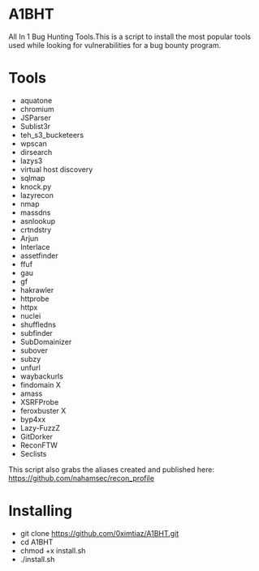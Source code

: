 # A1BHT

All In 1 Bug Hunting Tools.This is a script to install the most popular tools used while looking for vulnerabilities for a bug bounty program.

# Tools
- aquatone
- chromium
- JSParser
- Sublist3r
- teh_s3_bucketeers
- wpscan
- dirsearch
- lazys3
- virtual host discovery
- sqlmap
- knock.py
- lazyrecon
- nmap
- massdns
- asnlookup
- crtndstry
- Arjun
- Interlace
- assetfinder
- ffuf
- gau
- gf
- hakrawler
- httprobe
- httpx
- nuclei
- shuffledns
- subfinder
- SubDomainizer
- subover
- subzy
- unfurl
- waybackurls
- findomain X
- amass
- XSRFProbe
- feroxbuster X
- byp4xx
- Lazy-FuzzZ
- GitDorker
- ReconFTW
- Seclists

This script also grabs the aliases created and published here:
https://github.com/nahamsec/recon_profile


# Installing
- git clone https://github.com/0ximtiaz/A1BHT.git
- cd A1BHT
- chmod +x install.sh
- ./install.sh
